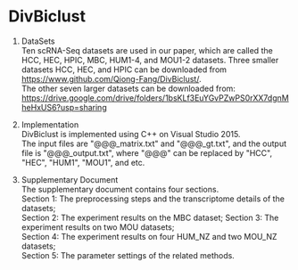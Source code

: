 # DivBiclust


1. DataSets                                                                                                                      
Ten scRNA-Seq datasets are used in our paper, which are called the HCC, HEC, HPIC, MBC, HUM1-4, and MOU1-2 datasets.                      Three smaller datasets HCC, HEC, and HPIC can be downloaded from https://www.github.com/Qiong-Fang/DivBiclust/.                        
The other seven larger datasets can be downloaded from: https://drive.google.com/drive/folders/1bsKLf3EuYGvPZwPS0rXX7dgnMheHxUS6?usp=sharing


2. Implementation                                                                                                                       
DivBiclust is implemented using C++ on Visual Studio 2015.                                                                           
The input files are "@@@_matrix.txt" and "@@@_gt.txt", and the output file is "@@@_output.txt", where "@@@" can be replaced by "HCC", "HEC", "HUM1", "MOU1", and etc.

3. Supplementary Document                                                                                                                 
The supplementary document contains four sections.                                                                                 
Section 1: The preprocessing steps and the transcriptome details of the datasets;                                                       
Section 2: The experiment results on the MBC dataset;
Section 3: The experiment results on two MOU datasets;                                                                              
Section 4: The experiment results on four HUM_NZ and two MOU_NZ datasets;                                                           
Section 5: The parameter settings of the related methods.

